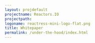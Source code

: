 ```yaml
---
layout: projdefault
projectname: Reactors.IO
projectpath: 
logoname: reactress-mini-logo-flat.png
title: Whitepaper
permalink: /under-the-hood/index.html
---
```



